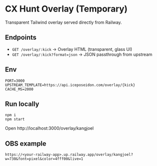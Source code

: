 # CX Hunt Overlay (Temporary)

Transparent Tailwind overlay served directly from Railway.

## Endpoints
- `GET /overlay/:kick` → Overlay HTML (transparent, glass UI)
- `GET /overlay/:kick?format=json` → JSON passthrough from upstream

## Env
```
PORT=3000
UPSTREAM_TEMPLATE=https://api.iceposeidon.com/overlay/{kick}
CACHE_MS=2000
```

## Run locally
```
npm i
npm start
```
Open http://localhost:3000/overlay/kangjoel

## OBS example
`https://<your-railway-app>.up.railway.app/overlay/kangjoel?w=730&font=pixel&color=4fff00&live=1`